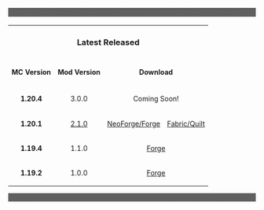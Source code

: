 <p><img src="https://raw.githubusercontent.com/MomentariyModder/branding/main/sites/site/line.png" alt="" /></p>
<table><tbody>
    <tr>
        <td colspan="4"><h3 align="center">Latest Released</h3></td>
    </tr>
    <tr>
        <td><h4 align="center">MC Version</h4></td>
        <td><h4 align="center">Mod Version</h4></td>
        <td colspan="2"><h4 align="center">Download</h4></td>
    </tr>
	<tr>
        <td><p align="center"><b>1.20.4</b></p></td>
        <td><p align="center">3.0.0</p></td>
        <td colspan="2"><p align="center">Coming Soon!</p></td>
    </tr>
    <tr>
        <td><p align="center"><b>1.20.1</b></p></td>
        <td><p align="center"><a href="https://momentariymodder.xyz/blog/cse-2.1.0">2.1.0</a></p></td>
        <td><p align="center"><a href="https://github.com/MomentariyModder/release/blob/main/Supported/created_spawn_eggs/forge/1.20.1/%5BNeoLexForge%201.20.1%5DCreated%20Spawn%20Eggs%5B2.1.0%5D.jar">NeoForge/Forge</a></p></td>
		<td><p align="center"><a href="https://github.com/MomentariyModder/release/blob/main/Supported/created_spawn_eggs/fabric/1.20.1/%5BFabricQuilt%201.20.1%5DCreated%20Spawn%20Eggs%5B2.1.0%5D.jar">Fabric/Quilt</a></p></td>
    </tr>
    <tr>
        <td><p align="center"><b>1.19.4</b></p></td>
        <td><p align="center">1.1.0</p></td>
        <td colspan="2"><p align="center"><a href="https://github.com/MomentariyModder/release/blob/main/Supported/created_spawn_eggs/forge/1.19.4/%5BForge%201.19.4%5DCreated%20Spawn%20Eggs%5B1.1.0%5D.jar">Forge</a></p></td>
    </tr>
    <tr>
        <td><p align="center"><b>1.19.2</b></p></td>
        <td><p align="center">1.0.0</p></td>
        <td colspan="2"><p align="center"><a href="https://github.com/MomentariyModder/release/blob/main/Supported/created_spawn_eggs/forge/1.19.2/%5BForge%201.19.2%5DCreated%20Spawn%20Eggs%5B1.0.0%5D.jar">Forge</a></p></td>
    </tr></tbody>
</table>
<p><img src="https://raw.githubusercontent.com/MomentariyModder/branding/main/sites/site/line.png" alt="" /></p>